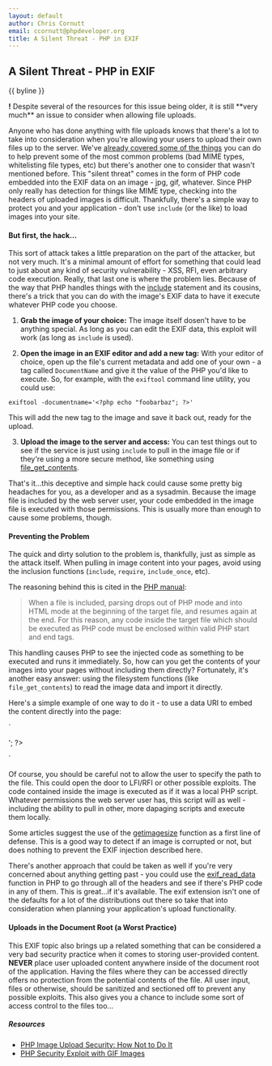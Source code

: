 ```yaml
---
layout: default
author: Chris Cornutt
email: ccornutt@phpdeveloper.org
title: A Silent Threat - PHP in EXIF
---
```


A Silent Threat - PHP in EXIF
--------------

{{ byline }}

<div class="notice"><b>!</b> Despite several of the resources for this issue being older, it is still **very much** an issue
to consider when allowing file uploads.</div>

Anyone who has done anything with file uploads knows that there's a lot to take into
consideration when you're allowing your users to upload their own files up to the server.
We've [already covered some of the things](2012/08/21/Effective-Upload-Handling-Tips.html)
you can do to help prevent some of the most common problems (bad MIME types, whitelisting
file types, etc) but there's another one to consider that wasn't mentioned before. This
"silent threat" comes in the form of PHP code embedded into the EXIF data on an image - jpg,
gif, whatever. Since PHP only really has detection for things like MIME type, checking into
the headers of uploaded images is difficult. Thankfully, there's a simple way to protect
you and your application - don't use `include` (or the like) to load images into your site.

#### But first, the hack...

This sort of attack takes a little preparation on the part of the attacker, but not very
much. It's a minimal amount of effort for something that could lead to just about any
kind of security vulnerability - XSS, RFI, even arbitrary code execution. Really, that
last one is where the problem lies. Because of the way that PHP handles things with the
[include](http://php.net/include) statement and its cousins, there's a trick that you
can do with the image's EXIF data to have it execute whatever PHP code you choose.

1. **Grab the image of your choice:** The image itself dosen't have to be anything special.
As long as you can edit the EXIF data, this exploit will work (as long as `include` is used).

2. **Open the image in an EXIF editor and add a new tag:** With your editor of choice,
open up the file's current metadata and add one of your own - a tag called `DocumentName`
and give it the value of the PHP you'd like to execute. So, for example, with the `exiftool`
command line utility, you could use:

  `exiftool -documentname='<?php echo "foobarbaz"; ?>'`

  This will add the new tag to the image and save it back out, ready for the upload.

3. **Upload the image to the server and access:** You can test things out to see if the
service is just using `include` to pull in the image file or if they're using a more
secure method, like something using [file_get_contents](http://php.net/file_get_contents).

That's it...this deceptive and simple hack could cause some pretty big headaches for you,
as a developer and as a sysadmin. Because the image file is included by the web server user,
your code embedded in the image file is executed with those permissions. This is usually more
than enough to cause some problems, though.

#### Preventing the Problem

The quick and dirty solution to the problem is, thankfully, just as simple as the attack itself.
When pulling in image content into your pages, avoid using the inclusion functions (`include`,
`require`, `include_once`, etc).

The reasoning behind this is cited in the [PHP manual](http://us3.php.net/manual/en/function.include.php):

> When a file is included, parsing drops out of PHP mode and into HTML mode at the beginning of the
> target file, and resumes again at the end. For this reason, any code inside the target file which
> should be executed as PHP code must be enclosed within valid PHP start and end tags.

This handling causes PHP to see the injected code as something to be executed and runs it immediately.
So, how can you get the contents of your images into your pages without including them directly?
Fortunately, it's another easy answer: using the filesystem functions (like `file_get_contents`) to
read the image data and import it directly.

Here's a simple example of one way to do it - to use a data URI to embed the content directly into
the page:

`
<?php
$contents = file_get_contents('/path/to/files/image1.jpg');
echo '<img src="data:image/jpeg;base64,'.base64_encode($contents).'">';
?>
`

Of course, you should be careful not to allow the user to specify the path to the file. This
could open the door to LFI/RFI or other possible exploits. The code contained inside the image
is executed as if it was a local PHP script. Whatever permissions the web server user has, this
script will as well - including the ability to pull in other, more dapaging scripts and execute
them locally.

Some articles suggest the use of the [getimagesize](http://php.net/getimagesize) function as a
first line of defense. This is a good way to detect if an image is corrupted or not, but does
nothing to prevent the EXIF injection described here.

There's another approach that could be taken as well if you're very concerned about anything getting
past - you could use the [exif_read_data](http://php.net/manual/en/function.exif-read-data.php) function
in PHP to go through all of the headers and see if there's PHP code in any of them. This is great...if
it's available. The exif extension isn't one of the defaults for a lot of the distributions out there
so take that into consideration when planning your application's upload functionality.

#### Uploads in the Document Root (a Worst Practice)

This EXIF topic also brings up a related something that can be considered a very bad security practice when
it comes to storing user-provided content. **NEVER** place user uploaded content anywhere inside of the document
root of the application. Having the files where they can be accessed directly offers no protection from
the potential contents of the file. All user input, files or otherwise, should be sanitized and sectioned
off to prevent any possible exploits. This also gives you a chance to include some sort of access control
to the files too...


##### Resources
- [PHP Image Upload Security: How Not to Do It](http://nullcandy.com/php-image-upload-security-how-not-to-do-it/)
- [PHP Security Exploit with GIF Images](http://www.phpclasses.org/blog/post/67-PHP-security-exploit-with-GIF-images.html)
